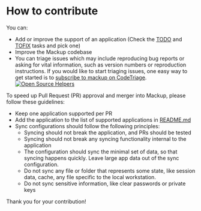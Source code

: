 # How to contribute

You can:

- Add or improve the support of an application (Check the [TODO][TODO] and
  [TOFIX][TOFIX] tasks and pick one)
- Improve the Mackup codebase
- You can triage issues which may include reproducing bug reports or asking for
  vital information, such as version numbers or reproduction instructions. If
  you would like to start triaging issues, one easy way to get started is to
  [subscribe to mackup on CodeTriage](https://www.codetriage.com/lra/mackup).
  [![Open Source Helpers][CODETRIAGE-IMG]][CODETRIAGE]

To speed up Pull Request (PR) approval and merger into Mackup, please follow
these guidelines:

- Keep one application supported per PR
- Add the application to the list of supported applications in
  [README.md][README.md]
- Sync configurations should follow the following principles:
  - Syncing should not break the application, and PRs should be tested
  - Syncing should not break any syncing functionality internal to the
    application
  - The configuration should sync the minimal set of data, so that syncing
    happens quickly. Leave large app data out of the sync configuration.
  - Do not sync any file or folder that represents some state, like session
    data, cache, any file specific to the local workstation.
  - Do not sync sensitive information, like clear passwords or private keys

Thank you for your contribution!

[TODO]: https://github.com/lra/mackup/labels/TODO
[TOFIX]: https://github.com/lra/mackup/labels/TOFIX
[CODETRIAGE]: https://www.codetriage.com/lra/mackup
[CODETRIAGE-IMG]: https://www.codetriage.com/lra/mackup/badges/users.svg
[README.md]: https://github.com/lra/mackup/blob/master/README.md
